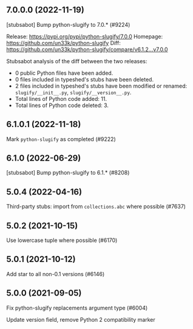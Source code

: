 ## 7.0.0.0 (2022-11-19)

[stubsabot] Bump python-slugify to 7.0.* (#9224)

Release: https://pypi.org/pypi/python-slugify/7.0.0
Homepage: https://github.com/un33k/python-slugify
Diff: https://github.com/un33k/python-slugify/compare/v6.1.2...v7.0.0

Stubsabot analysis of the diff between the two releases:
 - 0 public Python files have been added.
 - 0 files included in typeshed's stubs have been deleted.
 - 2 files included in typeshed's stubs have been modified or renamed: `slugify/__init__.py`, `slugify/__version__.py`.
 - Total lines of Python code added: 11.
 - Total lines of Python code deleted: 3.

## 6.1.0.1 (2022-11-18)

Mark `python-slugify` as completed (#9222)

## 6.1.0 (2022-06-29)

[stubsabot] Bump python-slugify to 6.1.* (#8208)

## 5.0.4 (2022-04-16)

Third-party stubs: import from `collections.abc` where possible (#7637)

## 5.0.2 (2021-10-15)

Use lowercase tuple where possible (#6170)

## 5.0.1 (2021-10-12)

Add star to all non-0.1 versions (#6146)

## 5.0.0 (2021-09-05)

Fix python-slugify replacements argument type (#6004)

Update version field, remove Python 2 compatibility marker

